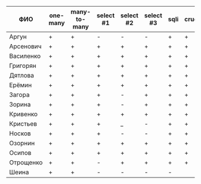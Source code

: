 | **ФИО**     | one-many | many-to-many | select #1 | select #2 | select #3 | sqli | crud | er_diagram | deploy | indexes |
|-------------|----------|--------------|-----------|-----------|-----------|------|------|------------|--------|---------|
| Аргун       | +        | +            | -         | -         | -         | +    | +    | +          | +      | +       |
| Арсенович   | +        | +            | +         | +         | +         | +    | +    | +          | +      | +       |
| Василенко   | +        | +            | +         | +         | +         | +    | +    | +          | +      | +       |
| Григорян    | +        | +            | +         | +         | +         | +    | +    | +          | +      | +       |
| Дятлова     | +        | +            | +         | +         | +         | +    | +    | +          | +      | +       |
| Ерёмин      | +        | +            | +         | +         | +         | +    | +    | +          | +      | +       |
| Загора      | +        | +            | +         | -         | +         | +    | +    | +          | +      | +       |
| Зорина      | +        | +            | +         | -         | +         | +    | +    | +          | +      | +       |
| Кривенко    | +        | +            | +         | +         | +         | +    | +    | +          | +      | +       |
| Кристьев    | +        | +            | +         | _         | -         | +    | +    | +          | +      |         |
| Носков      | +        | +            | +         | -         | -         | +    | +    | +          | +      | +       |
| Озорнин     | +        | +            | +         | +         | +         | +    | +    | +          | +      | +       |
| Осипов      | +        | +            | +         | +         | +         | +    | +    | +          | +      | +       |
| Отрощенко   | +        | +            | -         | +         | +         | +    | +    | +          | +      | +       |
| Шеина       | +        | +            | -         | -         | -         | -    |      |            |        |         |
